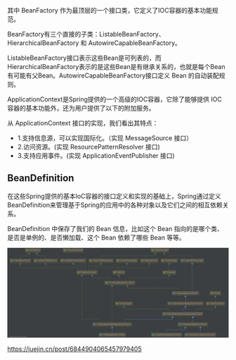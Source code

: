 其中 BeanFactory 作为最顶层的一个接口类，它定义了IOC容器的基本功能规范。

BeanFactory有三个直接的子类：ListableBeanFactory、HierarchicalBeanFactory 和 AutowireCapableBeanFactory。

ListableBeanFactory接口表示这些Bean是可列表的，而 HierarchicalBeanFactory表示的是这些Bean是有继承关系的，也就是每个Bean 有可能有父Bean。AutowireCapableBeanFactory接口定义 Bean 的自动装配规则。

 ApplicationContext是Spring提供的一个高级的IOC容器，它除了能够提供 IOC 容器的基本功能外，还为用户提供了以下的附加服务。

从 ApplicationContext 接口的实现，我们看出其特点：
- 1.支持信息源，可以实现国际化。（实现 MessageSource 接口）
- 2.访问资源。(实现 ResourcePatternResolver 接口)
- 3.支持应用事件。(实现 ApplicationEventPublisher 接口)



## BeanDefinition

在这些Spring提供的基本IoC容器的接口定义和实现的基础上，Spring通过定义BeanDefinition来管理基于Spring的应用中的各种对象以及它们之间的相互依赖关系。

BeanDefinition 中保存了我们的 Bean 信息，比如这个 Bean 指向的是哪个类、是否是单例的、是否懒加载、这个 Bean 依赖了哪些 Bean 等等。

![bean-digram](
  ./bean-digram.jpg)


https://juejin.cn/post/6844904065457979405

